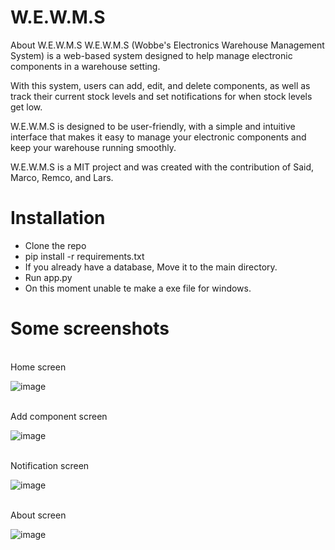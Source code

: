 # W.E.W.M.S
About W.E.W.M.S
W.E.W.M.S (Wobbe's Electronics Warehouse Management System) is a web-based system designed to help manage electronic components in a warehouse setting.

With this system, users can add, edit, and delete components, as well as track their current stock levels and set notifications for when stock levels get low.

W.E.W.M.S is designed to be user-friendly, with a simple and intuitive interface that makes it easy to manage your electronic components and keep your warehouse running smoothly.

W.E.W.M.S is a MIT project and was created with the contribution of Said, Marco, Remco, and Lars.


# Installation
* Clone the repo
* pip install -r requirements.txt
* If you already have a database, Move it to the main directory.
* Run app.py
* On this moment unable te make a exe file for windows.

# Some screenshots
<br>
Home screen<br>

![image](https://user-images.githubusercontent.com/62996429/235159498-63604f92-2903-44ac-a461-74dbc1356998.png)

<br> Add component screen

![image](https://user-images.githubusercontent.com/62996429/235159723-bb774e79-8471-4255-9d42-30db7d295ae0.png)

<br> Notification screen<br>

![image](https://user-images.githubusercontent.com/62996429/235159848-02f959f5-85cc-4b3d-8f53-1486810375ca.png)

<br> About screen <br>

![image](https://user-images.githubusercontent.com/62996429/235159951-27b5970a-1477-426b-8608-2afcc3c16ccc.png)

<br>


